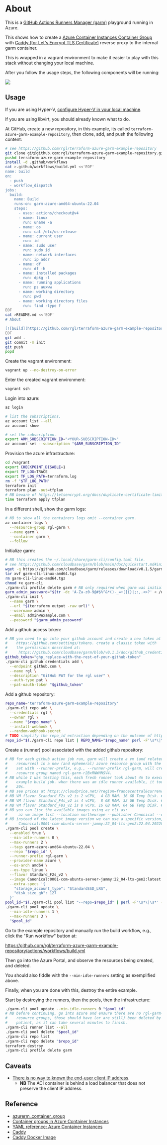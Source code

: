 # About

This is a [GitHub Actions Runners Manager (garm)](https://github.com/cloudbase/garm) playground running in Azure.

This shows how to create a [Azure Container Instances Container Group](https://docs.microsoft.com/en-us/azure/container-instances/container-instances-container-groups) with [Caddy (for Let's Encrypt TLS Certificate)](https://hub.docker.com/_/caddy) reverse proxy to the internal garm container.

This is wrapped in a vagrant environment to make it easier to play with this stack without changing your local machine.

After you follow the usage steps, the following components will be running:

![](architecture.png)

## Usage

If you are using Hyper-V, [configure Hyper-V in your local machine](https://github.com/rgl/windows-vagrant#hyper-v-usage).

If you are using libvirt, you should already known what to do.

At GitHub, create a new repository, in this example, its called `terraform-azure-garm-example-repository`, then clone, add, and push the following content:

```bash
# see https://github.com/rgl/terraform-azure-garm-example-repository
git clone git@github.com:rgl/terraform-azure-garm-example-repository.git
pushd terraform-azure-garm-example-repository
install -d .github/workflows
cat >.github/workflows/build.yml <<'EOF'
name: build
on:
  - push
  - workflow_dispatch
jobs:
  build:
    name: Build
    runs-on: garm-azure-amd64-ubuntu-22.04
    steps:
      - uses: actions/checkout@v4
      - name: linux
        run: uname -a
      - name: os
        run: cat /etc/os-release
      - name: current user
        run: id
      - name: sudo user
        run: sudo id
      - name: network interfaces
        run: ip addr
      - name: df
        run: df -h
      - name: installed packages
        run: dpkg -l
      - name: running applications
        run: ps auxww
      - name: working directory
        run: pwd
      - name: working directory files
        run: find -type f
EOF
cat >README.md <<'EOF'
# About

[![build](https://github.com/rgl/terraform-azure-garm-example-repository/actions/workflows/build.yml/badge.svg)](https://github.com/rgl/terraform-azure-garm-example-repository/actions/workflows/build.yml)
EOF
git add .
git commit -m init
git push
popd
```

Create the vagrant environment:

```bash
vagrant up --no-destroy-on-error
```

Enter the created vagrant environment:

```bash
vagrant ssh
```

Login into azure:

```bash
az login

# list the subscriptions.
az account list --all
az account show

# set the subscription.
export ARM_SUBSCRIPTION_ID="<YOUR-SUBSCRIPTION-ID>"
az account set --subscription "$ARM_SUBSCRIPTION_ID"
```

Provision the azure infrastructure:

```bash
cd /vagrant
export CHECKPOINT_DISABLE=1
export TF_LOG=TRACE
export TF_LOG_PATH=terraform.log
rm -f "$TF_LOG_PATH"
terraform init
terraform plan -out=tfplan
# NB beware of https://letsencrypt.org/docs/duplicate-certificate-limit/
time terraform apply tfplan
```

In a different shell, show the garm logs:

```bash
# NB to show all the containers logs omit --container garm.
az container logs \
  --resource-group rgl-garm \
  --name garm \
  --container garm \
  --follow
```

Initialize garm:

```bash
# NB this creates the ~/.local/share/garm-cli/config.toml file.
# see https://github.com/cloudbase/garm/blob/main/doc/quickstart.md#initializing-garm
wget -q https://github.com/cloudbase/garm/releases/download/v0.1.5/garm-cli-linux-amd64.tgz
tar xvf garm-cli-linux-amd64.tgz
rm garm-cli-linux-amd64.tgz
chmod +x garm-cli
./garm-cli profile delete garm # NB only required when garm was initialized in a previous test.
garm_admin_password="$(tr -dc 'A-Za-z0-9@#$%^&*()-_=+[]{}|;:,.<>?' < /dev/urandom | head -c 24)"
./garm-cli init \
  --name garm \
  --url "$(terraform output -raw url)" \
  --username admin \
  --email admin@example.com \
  --password "$garm_admin_password"
```

Add a github access token:

```bash
# NB you need to go into your github account and create a new token at
#    https://github.com/settings/tokens. create a classic token with
#    the permissions described at:
#     https://github.com/cloudbase/garm/blob/v0.1.5/doc/github_credentials.md#adding-github-credentials
github_token="ghp_replace-with-the-rest-of-your-github-token"
./garm-cli github credentials add \
  --endpoint github.com \
  --name rgl \
  --description "GitHub PAT for the rgl user" \
  --auth-type pat \
  --pat-oauth-token "$github_token"
```

Add a github repository:

```bash
repo_name='terraform-azure-garm-example-repository'
./garm-cli repo add \
  --credentials rgl \
  --owner rgl \
  --name "$repo_name" \
  --install-webhook \
  --random-webhook-secret
# TODO simplify the repo_id extraction depending on the outcome of https://github.com/cloudbase/garm/issues/292.
repo_id="$(./garm-cli repo list | REPO_NAME="$repo_name" perl -F'\s*\|\s*' -lane 'print $F[1] if $F[3] eq $ENV{REPO_NAME}')"
```

Create a (runner) pool associated with the added github repository:

```bash
# NB for each github action job run, garm will create a vm (and related azure
#    resources) in a new (and ephemeral) azure resource group with the prefix
#    set with --runner-prefix, e.g., --runner-prefix rgl-garm, will create a
#    resource group named rgl-garm-r2BxRNWHNSV4.
# NB while I was testing this, each fresh runner took about 4m to execute the
#    example build job. when there was an idle runner available, it took about
#    20s.
# NB see prices at https://cloudprice.net/?region=francecentral&currency=EUR&sortField=linuxPrice&sortOrder=true&_memoryInMB_min=4&_memoryInMB_max=16&filter=Standard_F.%2B_v2&timeoption=month&columns=name%2CnumberOfCores%2CmemoryInMB%2CresourceDiskSizeInMB%2ClinuxPrice%2CwindowsPrice%2C__alternativevms%2C__savingsOptions%2CbestPriceRegion
# NB VM flavor Standard_F2s_v2 is 2 vCPU,  4 GB RAM. 16 GB Temp Disk. €0.0908/hour.  €66.25/month.
# NB VM flavor Standard_F4s_v2 is 4 vCPU,  8 GB RAM. 32 GB Temp Disk. €0.1815/hour. €132.49/month.
# NB VM flavor Standard_F8s_v2 is 8 vCPU, 16 GB RAM. 64 GB Temp Disk. €0.3630/hour. €264.98/month.
# NB you can list the available images using az cli as:
#     az vm image list --location northeurope --publisher Canonical --offer 0001-com-ubuntu-server-jammy --sku 22_04-lts-gen2 --output table
# NB instead of the latest image version we can use a specific version, e.g.,
#     Canonical:0001-com-ubuntu-server-jammy:22_04-lts-gen2:22.04.202206040.
./garm-cli pool create \
  --enabled true \
  --min-idle-runners 0 \
  --max-runners 2 \
  --tags garm-azure-amd64-ubuntu-22.04 \
  --repo "$repo_id" \
  --runner-prefix rgl-garm \
  --provider-name azure \
  --os-arch amd64 \
  --os-type linux \
  --flavor Standard_F2s_v2 \
  --image Canonical:0001-com-ubuntu-server-jammy:22_04-lts-gen2:latest \
  --extra-specs '{
    "storage_account_type": "StandardSSD_LRS",
    "disk_size_gb": 127
  }'
pool_id="$(./garm-cli pool list "--repo=$repo_id" | perl -F'\s*\|\s*' -lane 'print $F[1] if $F[1] =~ /^[a-f0-9\-]{36}$/')"
./garm-cli pool update \
  --min-idle-runners 1 \
  --max-runners 3 \
  "$pool_id"
```

Go to the example repository and manually run the build workflow, e.g., click
the "Run workflow" button at:

https://github.com/rgl/terraform-azure-garm-example-repository/actions/workflows/build.yml

Then go into the Azure Portal, and observe the resources being created, and deleted.

You should also fiddle with the `--min-idle-runners` setting as exemplified above.

Finally, when you are done with this, destroy the entire example.

Start by destroying the runners, then the pools, then the infrastructure:

```bash
./garm-cli pool update --min-idle-runners 0 "$pool_id"
# NB before continuing, go into azure and ensure there are no rgl-garm- prefixed
#    resource groups, those should have (or are still) been deleted by garm. be
#    patient, as it can take several minutes to finish.
./garm-cli runner list --all
./garm-cli pool delete "$pool_id"
./garm-cli repo list
./garm-cli repo delete "$repo_id"
terraform destroy
./garm-cli profile delete garm
```

## Caveats

* [There is no way to known the end-user client IP address](https://feedback.azure.com/d365community/idea/c81db3f3-0c25-ec11-b6e6-000d3a4f0858).
  * **NB** The ACI container is behind a load balancer that does not preserve the client IP address.

## Reference

* [azurerm_container_group](https://registry.terraform.io/providers/hashicorp/azurerm/latest/docs/resources/container_group)
* [Container groups in Azure Container Instances](https://docs.microsoft.com/en-us/azure/container-instances/container-instances-container-groups)
* [YAML reference: Azure Container Instances](https://docs.microsoft.com/en-us/azure/container-instances/container-instances-reference-yaml)
* [Caddy](https://github.com/caddyserver/caddy)
* [Caddy Docker Image](https://github.com/caddyserver/caddy-docker)
